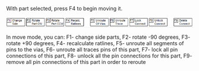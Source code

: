 With part selected, press F4 to begin moving it.
 
![](pictures/drag_part.png)
 
In move mode, you can:
F1- change side parts,
F2- rotate -90 degrees,
F3- rotate +90 degrees,
F4- recalculate ratlines,
F5- unroute all segments of pins to the vias,
F6- unroute all traces pins of this part,
F7- lock all pin connections of this part,
F8- unlock all the pin connections for this part,
F9- remove all pin connections of this part in order to reroute
